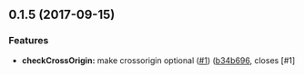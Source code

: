 <a name="0.1.5"></a>
## 0.1.5 (2017-09-15)

### Features

* **checkCrossOrigin:** make crossorigin optional ([#1](https://github.com/matheusdavidson/angular-cropperjs/issues/1)) ([b34b696](https://github.com/matheusdavidson/angular-cropperjs/commit/b34b6964c826186845bd29f42460c657851ddc94), closes [#1]


